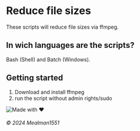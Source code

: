 # Reduce file sizes

These scripts will reduce file sizes via ffmpeg.

## In wich languages are the scripts?

Bash (Shell) and Batch (Windows).

## Getting started

1. Download and install ffmpeg
2. run the script without admin rights/sudo

![Made with ❤️](https://img.shields.io/badge/Made%20with%20%E2%9D%A4%EF%B8%8F%20by%20Mealman1551-blue?style=for-the-badge)

###### © 2024 Mealman1551